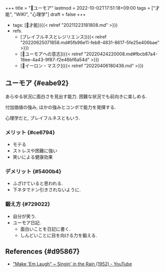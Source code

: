 +++
title = "📝ユーモア"
lastmod = 2022-10-02T17:51:18+09:00
tags = ["才能", "WIKI", "心理学"]
draft = false
+++

-   tags: [📝才能]({{< relref "20211223181808.md" >}})
-   refs.
    -   [プレイフルネスとレジリエンス]({{< relref "20220625071858.md#5fb96e11-feb8-4831-8617-5fe25e406bae" >}})
    -   [🔖ユーモアへの意志]({{< relref "20220424220008.md#fbcb87a4-18ee-4a43-9f87-f2e46bf6a54d" >}})
    -   [👨イーロン・マスク]({{< relref "20220406180436.md" >}})


## ユーモア {#eabe92}

あらゆる状況に面白さを見出す能力. 困難な状況でも前向きに楽しめる.

付加価値の強み, ほかの強みとコンボで能力を発揮する.

心理学だと, プレイフルネスともいう.


### メリット {#ce6794}

-   モテる
-   ストレスや困難に強い
-   笑いによる健康効果


### デメリット {#5400b4}

-   ふざけていると思われる.
-   下ネタでドン引きされないように.


### 鍛え方 {#729022}

-   自分が笑う.
-   ユーモア日記.
    -   面白いことを日記に書く.
    -   しんどいことに目を向ける力を鍛える.


## References {#d95867}

-   ["Make 'Em Laugh" ~ Singin' in the Rain (1952) - YouTube](https://www.youtube.com/watch?v=SND3v0i9uhE)
